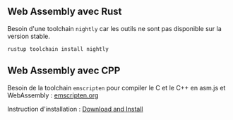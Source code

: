 ## Web Assembly avec Rust

Besoin d'une toolchain `nightly` car les outils ne sont pas disponible sur la version stable.
```
rustup toolchain install nightly
```

## Web Assembly avec CPP

Besoin de la toolchain `emscripten` pour compiler le C et le C++ en asm.js et WebAssembly : [emscripten.org](https://emscripten.org/)

Instruction d'installation : [Download and Install](https://emscripten.org/docs/getting_started/downloads.html)

